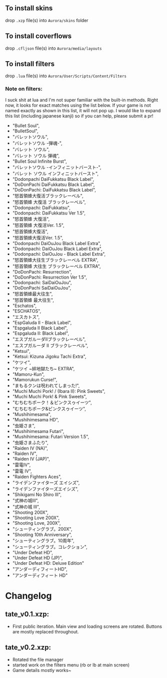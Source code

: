 ## To install skins
drop `.xzp` file(s) into `Aurora/skins` folder

## To install coverflows
drop `.cfljson`  file(s) into `Aurora/media/layouts`

## To install filters
drop `.lua` file(s) into `Aurora/User/Scripts/Content/Filters`

### Note on filters:
I suck shit at lua and I'm not super familiar with the built-in methods. Right now, it looks for exact matches using the list below. If your game is not named exactly as shown in this list, it will not pop up. I would like to expand this list (including japanese kanji) so if you can help, please submit a pr!

- "Bullet Soul", 
- "BulletSoul", 
- "バレットソウル",
- "バレットソウル -弾魂-",
- "バレット ソウル", 
- "バレット ソウル 弾魂",
- "Bullet Soul Infinite Burst", 
- "バレットソウル -インフィニットバースト-",
- "バレット ソウル インフィニットバースト",
- "Dodonpachi DaiFukkatsu Black Label",
- "DoDonPachi DaiFukkatsu Black Label", 
- "DoDonPachi: DaiFukkatsu Black Label", 
- "怒首領蜂大復活ブラックレーベル",
- "怒首領蜂 大復活 ブラックレーベル",
- "Dodonpachi: DaiFukkatsu",
- "Dodonpachi: DaiFukkatsu Ver 1.5",
- "怒首領蜂 大復活",
- "怒首領蜂 大復活Ver. 1.5",
- "怒首領蜂大復活",
- "怒首領蜂大復活Ver. 1.5",
- "Dodonpachi DaiOuJou Black Label Extra", 
- "Dodonpachi: DaiOuJou Black Label Extra",
- "Dodonpachi: DaiOuJou - Black Label Extra",
- "怒首領蜂大往生ブラックレーベル EXTRA",
- "怒首領蜂 大往生 ブラックレーベル EXTRA",
- "DoDonPachi: Resurrection", 
- "DoDonPachi: Resurrection Ver 1.5", 
- "Dodonpachi: SaiDaiOuJou",
- "DoDonPachi SaiDaiOuJou", 
- "怒首領蜂最大往生",
- "怒首領蜂 最大往生",
- "Eschatos",
- "ESCHATOS",
- "エスカトス",
- "EspGaluda II - Black Label", 
- "Espgaluda II Black Label", 
- "Espgaluda II: Black Label",
- "エスプガルーダIIブラックレーベル",
- "エスプガルーダ II ブラックレーベル",
- "Ketsui",
- "Ketsui: Kizuna Jigoku Tachi Extra", 
- "ケツイ",
- "ケツイ ~絆地獄たち~ EXTRA",
- "Mamoru-Kun", 
- "Mamorukun Curse!", 
- "まもるクンは呪われてしまった!",
- "Muchi Muchi Pork! / (Ibara II): Pink Sweets",
- "Muchi Muchi Pork! & Pink Sweets", 
- "むちむちポーク！＆ピンクスゥイーツ",
- "むちむちポーク&ピンクスゥイーツ",
- "Mushihimesama",
- "Mushihimesama HD", 
- "虫姫さま", 
- "Mushihimesama Futari",
- "Mushihimesama: Futari Version 1.5", 
- "虫姫さまふたり", 
- "Raiden IV (NA)",
- "Raiden IV",
- "Raiden IV (JAP)", 
- "雷電IV",
- "雷電 IV",
- "Raiden Fighters Aces", 
- "ライデンファイターズ エイシズ",
- "ライデンファイターズエイシズ",
- "Shikigami No Shiro III", 
- "式神の城III",
- "式神の城 III",
- "Shooting 200X", 
- "Shooting Love 200X", 
- "Shooting Love, 200X", 
- "シューティングラブ。200X",
- "Shooting 10th Anniversary",
- "シューティングラブ。10周年",
- "シューティングラブ。コレクション",
- "Under Defeat HD", 
- "Under Defeat HD (JP)", 
- "Under Defeat HD: Deluxe Edition"
- "アンダーディフィートHD",
- "アンダーディフィート HD"

# Changelog

## tate_v0.1.xzp:
- First public iteration. Main view and loading screens are rotated. Buttons are mostly replaced throughout.

## tate_v0.2.xzp:
- Rotated the file manager
- started work on the filters menu (rb or lb at main screen)
- Game details mostly works~